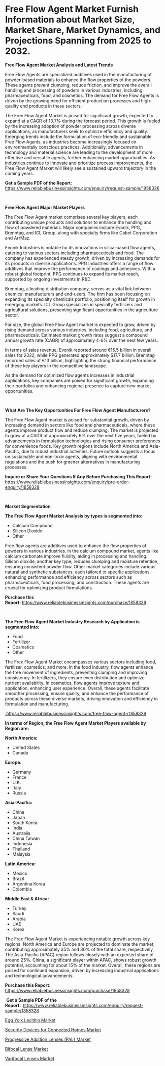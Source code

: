 <p><h1>Free Flow Agent Market Furnish Information about Market Size, Market Share, Market Dynamics, and Projections Spanning from 2025 to 2032.</h1></p><p><strong>Free Flow Agent Market Analysis and Latest Trends</strong></p>
<p><p>Free Flow Agents are specialized additives used in the manufacturing of powder-based materials to enhance the flow properties of the powders. These agents prevent clumping, reduce friction, and improve the overall handling and processing of powders in various industries, including pharmaceuticals, food, and cosmetics. The demand for Free Flow Agents is driven by the growing need for efficient production processes and high-quality end products in these sectors.</p><p>The Free Flow Agent Market is poised for significant growth, expected to expand at a CAGR of 13.7% during the forecast period. This growth is fueled by the increasing adoption of powder processing across diverse applications, as manufacturers seek to optimize efficiency and quality. Emerging trends include the formulation of eco-friendly and sustainable Free Flow Agents, as industries become increasingly focused on environmentally conscious practices. Additionally, advancements in technology and material science are leading to the development of more effective and versatile agents, further enhancing market opportunities. As industries continue to innovate and prioritize process improvements, the Free Flow Agent Market will likely see a sustained upward trajectory in the coming years.</p></p>
<p><strong>Get a Sample PDF of the Report:&nbsp;</strong> <a href="https://www.reliablebusinessinsights.com/enquiry/request-sample/1858328?utm_campaign=2127&utm_medium=2&utm_source=Github&utm_content=ia&utm_term=31012025&utm_id=free-flow-agent">https://www.reliablebusinessinsights.com/enquiry/request-sample/1858328</a></p>
<p>&nbsp;</p>
<p><strong>Free Flow Agent Major Market Players</strong></p>
<p><p>The Free Flow Agent market comprises several key players, each contributing unique products and solutions to enhance the handling and flow of powdered materials. Major companies include Evonik, PPG, Brenntag, and ICL Group, along with specialty firms like Cabot Corporation and ArrMaz.</p><p>Evonik Industries is notable for its innovations in silica-based flow agents, catering to various sectors including pharmaceuticals and food. The company has experienced steady growth, driven by increasing demands for its products in diverse applications. PPG Industries offers a range of flow additives that improve the performance of coatings and adhesives. With a robust global footprint, PPG continues to expand its market reach, supported by ongoing investments in R&D.</p><p>Brenntag, a leading distribution company, serves as a vital link between chemical manufacturers and end-users. The firm has been focusing on expanding its specialty chemicals portfolio, positioning itself for growth in emerging markets. ICL Group specializes in specialty fertilizers and agricultural solutions, presenting significant opportunities in the agriculture sector.</p><p>For size, the global Free Flow Agent market is expected to grow, driven by rising demand across various industries, including food, agriculture, and pharmaceuticals. Estimated market growth rates suggest a compound annual growth rate (CAGR) of approximately 4-6% over the next few years.</p><p>In terms of sales revenue, Evonik reported around €15.5 billion in overall sales for 2022, while PPG generated approximately $17.7 billion. Brenntag recorded sales of €13 billion, highlighting the strong financial performance of these key players in the competitive landscape.</p><p>As the demand for optimized flow agents increases in industrial applications, key companies are poised for significant growth, expanding their portfolios and enhancing regional presence to capture new market opportunities.</p></p>
<p>&nbsp;</p>
<p><strong>What Are The Key Opportunities For Free Flow Agent Manufacturers?</strong></p>
<p><p>The Free Flow Agent market is poised for substantial growth, driven by increasing demand in sectors like food and pharmaceuticals, where these agents improve product flow and reduce clumping. The market is projected to grow at a CAGR of approximately 6% over the next five years, fueled by advancements in formulation technologies and rising consumer preferences for convenience foods. Key growth regions include North America and Asia-Pacific, due to robust industrial activities. Future outlook suggests a focus on sustainable and non-toxic agents, aligning with environmental regulations and the push for greener alternatives in manufacturing processes.</p></p>
<p><strong>Inquire or Share Your Questions If Any Before Purchasing This Report:</strong> <a href="https://www.reliablebusinessinsights.com/enquiry/pre-order-enquiry/1858328?utm_campaign=2127&utm_medium=2&utm_source=Github&utm_content=ia&utm_term=31012025&utm_id=free-flow-agent">https://www.reliablebusinessinsights.com/enquiry/pre-order-enquiry/1858328</a></p>
<p>&nbsp;</p>
<p><strong>Market Segmentation</strong></p>
<p><strong>The Free Flow Agent Market Analysis by types is segmented into:</strong></p>
<p><ul><li>Calcium Compound</li><li>Silicon Dioxide</li><li>Other</li></ul></p>
<p><p>Free flow agents are additives used to enhance the flow properties of powders in various industries. In the calcium compound market, agents like calcium carbonate improve fluidity, aiding in processing and handling. Silicon dioxide, another key type, reduces clumping and moisture retention, ensuring consistent powder flow. Other market categories include various natural and synthetic substances, each tailored to specific applications, enhancing performance and efficiency across sectors such as pharmaceuticals, food processing, and construction. These agents are crucial for optimizing product formulations.</p></p>
<p><strong>Purchase this Report:&nbsp;</strong><a href="https://www.reliablebusinessinsights.com/purchase/1858328?utm_campaign=2127&utm_medium=2&utm_source=Github&utm_content=ia&utm_term=31012025&utm_id=free-flow-agent">https://www.reliablebusinessinsights.com/purchase/1858328</a></p>
<p>&nbsp;</p>
<p><strong>The Free Flow Agent Market Industry Research by Application is segmented into:</strong></p>
<p><ul><li>Food</li><li>Fertilizer</li><li>Cosmetics</li><li>Other</li></ul></p>
<p><p>The Free Flow Agent Market encompasses various sectors including food, fertilizer, cosmetics, and more. In the food industry, flow agents enhance the free movement of ingredients, preventing clumping and improving consistency. In fertilizers, they ensure even distribution and optimize nutrient availability. In cosmetics, flow agents improve texture and application, enhancing user experience. Overall, these agents facilitate smoother processing, ensure quality, and enhance the performance of products across these diverse markets, driving innovation and efficiency in formulation and manufacturing.</p></p>
<p><a href="https://www.reliablebusinessinsights.com/free-flow-agent-r1858328?utm_campaign=2127&utm_medium=2&utm_source=Github&utm_content=ia&utm_term=31012025&utm_id=free-flow-agent">&nbsp;https://www.reliablebusinessinsights.com/free-flow-agent-r1858328</a></p>
<p><strong>In terms of Region, the Free Flow Agent Market Players available by Region are:</strong></p>
<p>
    <p> <strong> North America: </strong>
        <ul>
            <li>United States</li>
            <li>Canada</li>
        </ul>
        </p> 
    <p> <strong> Europe: </strong>
        <ul>
            <li>Germany</li>
            <li>France</li>
            <li>U.K.</li>
            <li>Italy</li>
            <li>Russia</li>
        </ul>
        </p> 
    <p> <strong> Asia-Pacific: </strong>
        <ul>
            <li>China</li>
            <li>Japan</li>
            <li>South Korea</li>
            <li>India</li>
            <li>Australia</li>
            <li>China Taiwan</li>
            <li>Indonesia</li>
            <li>Thailand</li>
            <li>Malaysia</li>
        </ul>
        </p> 
    <p> <strong> Latin America: </strong>
        <ul>
            <li>Mexico</li>
            <li>Brazil</li>
            <li>Argentina Korea</li>
            <li>Colombia</li>
        </ul>
        </p> 
    <p> <strong> Middle East & Africa: </strong>
        <ul>
            <li>Turkey</li>
            <li>Saudi</li>
            <li>Arabia</li>
            <li>UAE</li>
            <li>Korea</li>
        </ul>
    </p>
    </p>
<p><p>The Free Flow Agent Market is experiencing notable growth across key regions. North America and Europe are projected to dominate the market, contributing approximately 35% and 30% of the total share, respectively. The Asia-Pacific (APAC) region follows closely with an expected share of around 25%. China, a significant player within APAC, shows robust growth potential, accounting for about 15% of the market. Overall, these regions are poised for continued expansion, driven by increasing industrial applications and technological advancements.</p></p>
<p><strong>Purchase this Report: </strong><a href="https://www.reliablebusinessinsights.com/purchase/1858328?utm_campaign=2127&utm_medium=2&utm_source=Github&utm_content=ia&utm_term=31012025&utm_id=free-flow-agent">https://www.reliablebusinessinsights.com/purchase/1858328</a></p>
<p>&nbsp;<strong>Get a Sample PDF of the Report:&nbsp;&nbsp;</strong><a href="https://www.reliablebusinessinsights.com/enquiry/request-sample/1858328?utm_campaign=2127&utm_medium=2&utm_source=Github&utm_content=ia&utm_term=31012025&utm_id=free-flow-agent">https://www.reliablebusinessinsights.com/enquiry/request-sample/1858328</a></p>
<p><strong></strong></p>
<p><p><a href="https://github.com/seanmcma708/Market-Research-Report-List-1/blob/main/egg-yolk-lecithin-market.md?utm_campaign=2127&utm_medium=2&utm_source=Github&utm_content=ia&utm_term=31012025&utm_id=free-flow-agent">Egg Yolk Lecithin Market</a></p><p><a href="https://www.linkedin.com/pulse/assessment-security-devices-connected-homes-market-scope-markets-va9hc?utm_campaign=2127&utm_medium=2&utm_source=Github&utm_content=ia&utm_term=31012025&utm_id=free-flow-agent">Security Devices for Connected Homes Market</a></p><p><a href="https://www.linkedin.com/pulse/progressive-addition-lenses-pal-market-research-report-ugq8e?utm_campaign=2127&utm_medium=2&utm_source=Github&utm_content=ia&utm_term=31012025&utm_id=free-flow-agent">Progressive Addition Lenses (PAL) Market</a></p><p><a href="https://www.linkedin.com/pulse/navigating-bifocal-lense-market-incorporating-trends-size-company-9j6le?utm_campaign=2127&utm_medium=2&utm_source=Github&utm_content=ia&utm_term=31012025&utm_id=free-flow-agent">Bifocal Lense Market</a></p><p><a href="https://www.linkedin.com/pulse/varifocal-lenses-market-size-share-analysis-forecasted-cagr-rtboc?utm_campaign=2127&utm_medium=2&utm_source=Github&utm_content=ia&utm_term=31012025&utm_id=free-flow-agent">Varifocal Lenses Market</a></p></p>